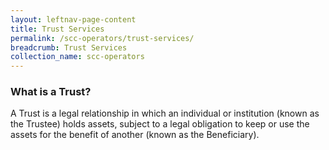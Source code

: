 ```yaml
---
layout: leftnav-page-content
title: Trust Services
permalink: /scc-operators/trust-services/
breadcrumb: Trust Services
collection_name: scc-operators
---
```

    
### **What is a Trust?**

A Trust is a legal relationship in which an individual or institution (known as the Trustee) holds assets, subject to a legal obligation to keep or use the assets for the benefit of another (known as the Beneficiary).

